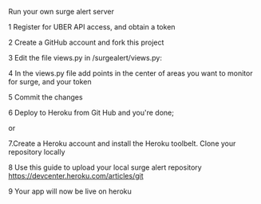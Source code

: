 Run your own surge alert server

1	Register for UBER API access, and obtain a token

2	Create a GitHub account and fork this project

3	Edit the file views.py in /surgealert/views.py:

4	In the views.py file add points in the center of areas you want to monitor for surge, and your token

5	Commit the changes

6	Deploy to Heroku from Git Hub and you're done; 

or 

7.Create a Heroku account and install the Heroku toolbelt. Clone your repository locally

8	Use this guide to upload your local surge alert repository https://devcenter.heroku.com/articles/git

9	Your app will now be live on heroku

